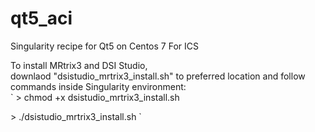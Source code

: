 # qt5_aci
Singularity recipe for Qt5 on Centos 7 For ICS

To install MRtrix3 and DSI Studio,  
downlaod "dsistudio_mrtrix3_install.sh" to preferred location 
and follow commands inside Singularity environment:  
`
\> chmod +x dsistudio_mrtrix3_install.sh  

\> ./dsistudio_mrtrix3_install.sh
`

